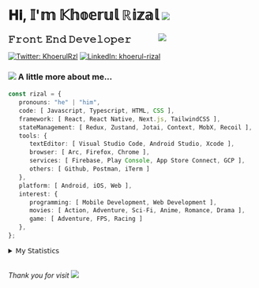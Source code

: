 <h1> 𝐇𝐢, 𝕀'𝕞 𝕂𝕙𝕠𝕖𝕣𝕦𝕝 ℝ𝕚𝕫𝕒𝕝 <img src="https://media.giphy.com/media/mGcNjsfWAjY5AEZNw6/giphy.gif" width="50"></h1>
<img align='right' src="https://media.giphy.com/media/v1.Y2lkPTc5MGI3NjExOWI2ajR2NGJubzBsZHFuaHMwajRrcDNsNXJwOG8yb3F0NjhkNXF4OSZlcD12MV9pbnRlcm5hbF9naWZfYnlfaWQmY3Q9cw/fkZukR450RQ1qnGaq9/giphy.gif" width="200">
<strong style="font-size:20px;">𝙵𝚛𝚘𝚗𝚝 𝙴𝚗𝚍 𝙳𝚎𝚟𝚎𝚕𝚘𝚙𝚎𝚛</strong>
</p></em>

[![Twitter: KhoerulRzl](https://img.shields.io/twitter/follow/KhoerulRzl?style=social)](https://twitter.com/KhoerulRzl)
[![LinkedIn: khoerul-rizal](https://img.shields.io/badge/khoerul--rizal-blue?style=flat-square&logo=Linkedin&logoColor=white&link=https://www.linkedin.com/in/khoerul-rizal/)](https://www.linkedin.com/in/khoerul-rizal/)

### <img src="https://media.giphy.com/media/VgCDAzcKvsR6OM0uWg/giphy.gif" width="50"> A little more about me...

```typescript
const rizal = {
   pronouns: "he" | "him",
   code: [ Javascript, Typescript, HTML, CSS ],
   framework: [ React, React Native, Next.js, TailwindCSS ],
   stateManagement: [ Redux, Zustand, Jotai, Context, MobX, Recoil ],
   tools: {
      textEditor: [ Visual Studio Code, Android Studio, Xcode ],
      browser: [ Arc, Firefox, Chrome ],
      services: [ Firebase, Play Console, App Store Connect, GCP ],
      others: [ Github, Postman, iTerm ]
   },
   platform: [ Android, iOS, Web ],
   interest: {
      programming: [ Mobile Development, Web Development ],
      movies: [ Action, Adventure, Sci-Fi, Anime, Romance, Drama ],
      game: [ Adventure, FPS, Racing ]
   },
};
```

<details>
  <summary>𝖬𝗒 𝖲𝗍𝖺𝗍𝗂𝗌𝗍𝗂𝖼𝗌</summary><br/>
   
<!--START_SECTION:waka-->
![Code Time](http://img.shields.io/badge/Code%20Time-149%20hrs%2025%20mins-blue)

![Profile Views](http://img.shields.io/badge/Profile%20Views-0-blue)

**🐱 My GitHub Data** 

> 📦 161.5 kB Used in GitHub's Storage 
 > 
> 🏆 686 Contributions in the Year 2024
 > 
> 💼 Opted to Hire
 > 
> 📜 31 Public Repositories 
 > 
> 🔑 6 Private Repositories 
 > 
**I'm an Early 🐤** 

```text
🌞 Morning                9685 commits        █████████░░░░░░░░░░░░░░░░   34.88 % 
🌆 Daytime                12179 commits       ███████████░░░░░░░░░░░░░░   43.86 % 
🌃 Evening                5779 commits        █████░░░░░░░░░░░░░░░░░░░░   20.81 % 
🌙 Night                  124 commits         ░░░░░░░░░░░░░░░░░░░░░░░░░   00.45 % 
```
📅 **I'm Most Productive on Tuesday** 

```text
Monday                   5557 commits        █████░░░░░░░░░░░░░░░░░░░░   20.01 % 
Tuesday                  6153 commits        ██████░░░░░░░░░░░░░░░░░░░   22.16 % 
Wednesday                4579 commits        ████░░░░░░░░░░░░░░░░░░░░░   16.49 % 
Thursday                 5363 commits        █████░░░░░░░░░░░░░░░░░░░░   19.31 % 
Friday                   4015 commits        ████░░░░░░░░░░░░░░░░░░░░░   14.46 % 
Saturday                 906 commits         █░░░░░░░░░░░░░░░░░░░░░░░░   03.26 % 
Sunday                   1194 commits        █░░░░░░░░░░░░░░░░░░░░░░░░   04.30 % 
```


📊 **This Week I Spent My Time On** 

```text
🕑︎ Time Zone: Asia/Jakarta

💬 Programming Languages: 
TypeScript               26 hrs 8 mins       █████████████░░░░░░░░░░░░   50.98 % 
Other                    8 hrs 23 mins       ████░░░░░░░░░░░░░░░░░░░░░   16.36 % 
JavaScript               5 hrs 27 mins       ███░░░░░░░░░░░░░░░░░░░░░░   10.64 % 
JSON                     3 hrs 59 mins       ██░░░░░░░░░░░░░░░░░░░░░░░   07.77 % 
Figma Design             3 hrs 24 mins       ██░░░░░░░░░░░░░░░░░░░░░░░   06.66 % 

🔥 Editors: 
VS Code                  39 hrs 15 mins      ███████████████████░░░░░░   76.58 % 
Slack                    5 hrs 14 mins       ███░░░░░░░░░░░░░░░░░░░░░░   10.22 % 
Figma                    3 hrs 24 mins       ██░░░░░░░░░░░░░░░░░░░░░░░   06.66 % 
Terminal                 2 hrs 14 mins       █░░░░░░░░░░░░░░░░░░░░░░░░   04.37 % 
Android Studio           33 mins             ░░░░░░░░░░░░░░░░░░░░░░░░░   01.10 % 

💻 Operating System: 
Mac                      51 hrs 16 mins      █████████████████████████   100.00 % 
```

**I Mostly Code in JavaScript** 

```text
JavaScript               41 repos            ██████████████████░░░░░░░   71.93 % 
TypeScript               9 repos             ████░░░░░░░░░░░░░░░░░░░░░   15.79 % 
Go                       2 repos             █░░░░░░░░░░░░░░░░░░░░░░░░   03.51 % 
Jupyter Notebook         1 repo              ░░░░░░░░░░░░░░░░░░░░░░░░░   01.75 % 
Java                     1 repo              ░░░░░░░░░░░░░░░░░░░░░░░░░   01.75 % 
```



**Timeline**

![Lines of Code chart](https://raw.githubusercontent.com/khoerulrizal/khoerulrizal/main/assets/bar_graph.png)


 Last Updated on 30/05/2024 00:40:21 UTC
<!--END_SECTION:waka-->
</details>
<br/>

<em>Thank you for visit</em> <img src="https://media.giphy.com/media/v1.Y2lkPTc5MGI3NjExcHdvNm1qZWtjaGw0ZjdwM3Z3NnY2dHlueTVuODBta2FiY20wM2YybSZlcD12MV9pbnRlcm5hbF9naWZfYnlfaWQmY3Q9cw/tV25tpdKqdFa9x81k2/giphy.gif" width="40">
